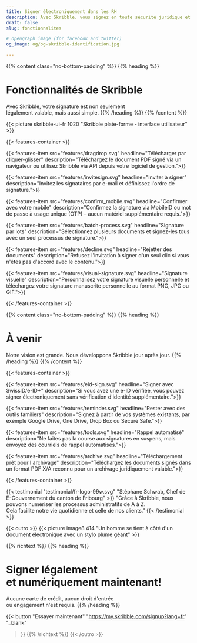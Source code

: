 ```yaml
---
title: Signer électroniquement dans les RH
description: Avec Skribble, vous signez en toute sécurité juridique et en toute simplicité par voie numérique – des contrats de travail aux références en passant par les certificats de salaire.
draft: false
slug: fonctionnalites

# opengraph image (for facebook and twitter)
og_image: og/og-skribble-identification.jpg

---
```


{{% content class="no-bottom-padding" %}}
{{% heading %}}
# Fonctionnalités de Skribble
Avec Skribble, votre signature est non seulement <br class="hide-for-mobile">légalement valable, mais aussi simple.
{{% /heading %}}
{{% /content %}}

{{< picture skribble-ui-fr 1020 "Skribble plate-forme - interface utilisateur" >}}

{{< features-container >}}

  {{< features-item src="features/dragdrop.svg" 
    headline="Télécharger par cliquer-glisser" 
    description="Téléchargez le document PDF signé via un navigateur ou utilisez Skribble via API depuis votre logiciel de gestion.">}}

  {{< features-item src="features/invitesign.svg" 
    headline="Inviter à signer" 
    description="Invitez les signataires par e-mail et définissez l'ordre de signature.">}}

  {{< features-item src="features/confirm_mobile.svg" 
    headline="Confirmer avec votre mobile" 
    description="Confirmez la signature via MobileID ou mot de passe à usage unique (OTP)  – aucun matériel supplémentaire requis.">}}

  {{< features-item src="features/batch-process.svg" 
    headline="Signature par lots" 
    description="Sélectionnez plusieurs documents et signez-les tous avec un seul processus de signature.">}}

  {{< features-item src="features/decline.svg" 
    headline="Rejetter des documents" 
    description="Refusez l'invitation à signer d'un seul clic si vous n'êtes pas d'accord avec le contenu.">}}

  {{< features-item src="features/visual-signature.svg" 
    headline="Signature visuelle" 
    description="Personnalisez votre signature visuelle personnelle et téléchargez votre signature manuscrite personnelle au format PNG, JPG ou GIF.">}}

{{< /features-container >}}

{{% content class="no-bottom-padding" %}}
{{% heading %}}
# À venir
Notre vision est grande. Nous développons Skribble jour après jour.
{{% /heading %}}
{{% /content %}}

{{< features-container >}}

  {{< features-item src="features/eid-sign.svg" 
    headline="Signer avec SwissID/e-ID+" 
    description="Si vous avez une e-ID vérifiée, vous pouvez signer électroniquement sans vérification d'identité supplémentaire.">}}

  {{< features-item src="features/reminder.svg" 
    headline="Rester avec des outils familiers" 
    description="Signez à partir de vos systèmes existants, par exemple Google Drive, One Drive, Drop Box ou Secure Safe.">}}

  {{< features-item src="features/tools.svg" 
    headline="Rappel automatisé" 
    description="Ne faites pas la course aux signatures en suspens, mais envoyez des courriels de rappel automatisés.">}}

  {{< features-item src="features/archive.svg" 
    headline="Téléchargement prêt pour l'archivage" 
    description="Téléchargez les documents signés dans un format PDF X/A reconnu pour un archivage juridiquement valable.">}}

{{< /features-container >}}

[//]: # (--------------------------------------------------------------------------------------------------------------)

{{< testimonial "testimonial/fr-logo-99w.svg" "Stéphane Schwab, Chef de E-Gouvernement du canton de Fribourg" >}}
"Grâce à Skribble, nous pouvons numériser les processus administratifs de A à Z. <br class="hide-for-mobile">Cela facilite notre vie quotidienne et celle de nos clients." {{< /testimonial >}}

[//]: # (--------------------------------------------------------------------------------------------------------------)


{{< outro >}}
{{< picture image8 414 "Un homme se tient à côté d'un document électronique avec un stylo plume géant" >}}

{{% richtext %}}
{{% heading %}}
# Signer légalement <br class="hide-for-mobile">et numériquement maintenant!
Aucune carte de crédit, aucun droit d'entrée <br class="hide-for-mobile">ou engagement n'est requis.
{{% /heading %}}

{{< button
  "Essayer maintenant"
  "https://my.skribble.com/signup?lang=fr"
  "_blank"
>}}
{{% /richtext %}}
{{< /outro >}}

